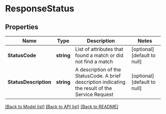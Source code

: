 # ResponseStatus

## Properties
Name | Type | Description | Notes
------------ | ------------- | ------------- | -------------
**StatusCode** | **string** | List of attributes that found a match or did not find a match | [optional] [default to null]
**StatusDescription** | **string** | A description of the StatusCode. A brief description indicating the result of the Service Request | [optional] [default to null]

[[Back to Model list]](../README.md#documentation-for-models) [[Back to API list]](../README.md#documentation-for-api-endpoints) [[Back to README]](../README.md)


